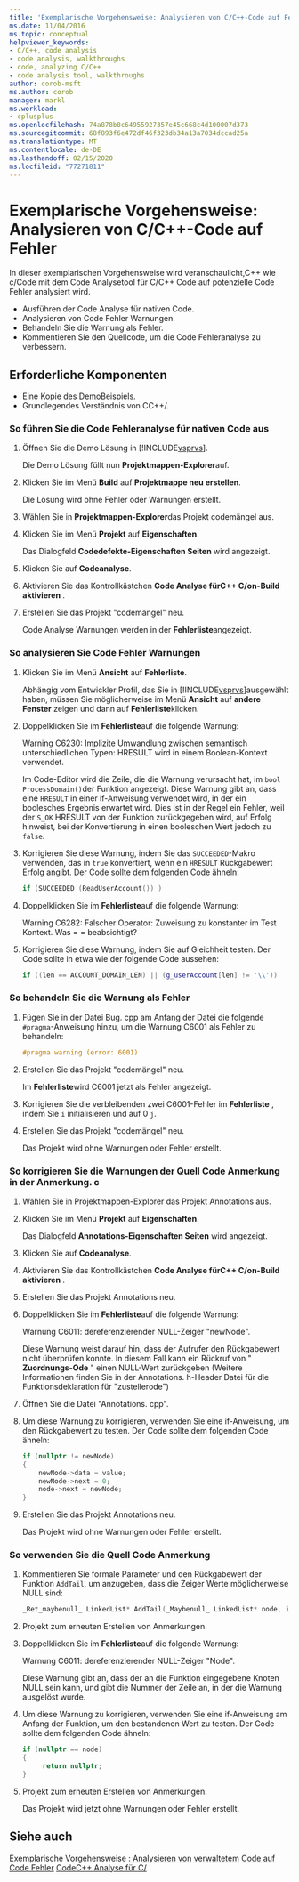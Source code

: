 ```yaml
---
title: 'Exemplarische Vorgehensweise: Analysieren von C/C++-Code auf Fehler'
ms.date: 11/04/2016
ms.topic: conceptual
helpviewer_keywords:
- C/C++, code analysis
- code analysis, walkthroughs
- code, analyzing C/C++
- code analysis tool, walkthroughs
author: corob-msft
ms.author: corob
manager: markl
ms.workload:
- cplusplus
ms.openlocfilehash: 74a878b8c64955927357e45c668c4d100007d373
ms.sourcegitcommit: 68f893f6e472df46f323db34a13a7034dccad25a
ms.translationtype: MT
ms.contentlocale: de-DE
ms.lasthandoff: 02/15/2020
ms.locfileid: "77271811"
---
```

# <a name="walkthrough-analyzing-cc-code-for-defects"></a>Exemplarische Vorgehensweise: Analysieren von C/C++-Code auf Fehler

In dieser exemplarischen Vorgehensweise wird veranschaulicht,C++ wie c/Code mit dem Code Analysetool für C/C++ Code auf potenzielle Code Fehler analysiert wird.

- Ausführen der Code Analyse für nativen Code.
- Analysieren von Code Fehler Warnungen.
- Behandeln Sie die Warnung als Fehler.
- Kommentieren Sie den Quellcode, um die Code Fehleranalyse zu verbessern.

## <a name="prerequisites"></a>Erforderliche Komponenten

- Eine Kopie des [Demo](../code-quality/demo-sample.md)Beispiels.
- Grundlegendes Verständnis von CC++/.

### <a name="to-run-code-defect-analysis-on-native-code"></a>So führen Sie die Code Fehleranalyse für nativen Code aus

1. Öffnen Sie die Demo Lösung in [!INCLUDE[vsprvs](../code-quality/includes/vsprvs_md.md)].

     Die Demo Lösung füllt nun **Projektmappen-Explorer**auf.

2. Klicken Sie im Menü **Build** auf **Projektmappe neu erstellen**.

     Die Lösung wird ohne Fehler oder Warnungen erstellt.

3. Wählen Sie in **Projektmappen-Explorer**das Projekt codemängel aus.

4. Klicken Sie im Menü **Projekt** auf **Eigenschaften**.

     Das Dialogfeld **Codedefekte-Eigenschaften Seiten** wird angezeigt.

5. Klicken Sie auf **Codeanalyse**.

6. Aktivieren Sie das Kontrollkästchen **Code Analyse fürC++ C/on-Build aktivieren** .

7. Erstellen Sie das Projekt "codemängel" neu.

     Code Analyse Warnungen werden in der **Fehlerliste**angezeigt.

### <a name="to-analyze-code-defect-warnings"></a>So analysieren Sie Code Fehler Warnungen

1. Klicken Sie im Menü **Ansicht** auf **Fehlerliste**.

     Abhängig vom Entwickler Profil, das Sie in [!INCLUDE[vsprvs](../code-quality/includes/vsprvs_md.md)]ausgewählt haben, müssen Sie möglicherweise im Menü **Ansicht** auf **andere Fenster** zeigen und dann auf **Fehlerliste**klicken.

2. Doppelklicken Sie im **Fehlerliste**auf die folgende Warnung:

     Warning C6230: Implizite Umwandlung zwischen semantisch unterschiedlichen Typen: HRESULT wird in einem Boolean-Kontext verwendet.

     Im Code-Editor wird die Zeile, die die Warnung verursacht hat, im `bool ProcessDomain()`der Funktion angezeigt. Diese Warnung gibt an, dass eine `HRESULT` in einer if-Anweisung verwendet wird, in der ein boolesches Ergebnis erwartet wird.  Dies ist in der Regel ein Fehler, weil der `S_OK` HRESULT von der Funktion zurückgegeben wird, auf Erfolg hinweist, bei der Konvertierung in einen booleschen Wert jedoch zu `false`.

3. Korrigieren Sie diese Warnung, indem Sie das `SUCCEEDED`-Makro verwenden, das in `true` konvertiert, wenn ein `HRESULT` Rückgabewert Erfolg angibt. Der Code sollte dem folgenden Code ähneln:

   ```cpp
   if (SUCCEEDED (ReadUserAccount()) )
   ```

4. Doppelklicken Sie im **Fehlerliste**auf die folgende Warnung:

     Warning C6282: Falscher Operator: Zuweisung zu konstanter im Test Kontext. Was = = beabsichtigt?

5. Korrigieren Sie diese Warnung, indem Sie auf Gleichheit testen. Der Code sollte in etwa wie der folgende Code aussehen:

   ```cpp
   if ((len == ACCOUNT_DOMAIN_LEN) || (g_userAccount[len] != '\\'))
   ```

### <a name="to-treat-warning-as-an-error"></a>So behandeln Sie die Warnung als Fehler

1. Fügen Sie in der Datei Bug. cpp am Anfang der Datei die folgende `#pragma`-Anweisung hinzu, um die Warnung C6001 als Fehler zu behandeln:

   ```cpp
   #pragma warning (error: 6001)
   ```

2. Erstellen Sie das Projekt "codemängel" neu.

     Im **Fehlerliste**wird C6001 jetzt als Fehler angezeigt.

3. Korrigieren Sie die verbleibenden zwei C6001-Fehler im **Fehlerliste** , indem Sie `i` initialisieren und auf 0 `j`.

4. Erstellen Sie das Projekt "codemängel" neu.

     Das Projekt wird ohne Warnungen oder Fehler erstellt.

### <a name="to-correct-the-source-code-annotation-warnings-in-annotationc"></a>So korrigieren Sie die Warnungen der Quell Code Anmerkung in der Anmerkung. c

1. Wählen Sie in Projektmappen-Explorer das Projekt Annotations aus.

2. Klicken Sie im Menü **Projekt** auf **Eigenschaften**.

     Das Dialogfeld **Annotations-Eigenschaften Seiten** wird angezeigt.

3. Klicken Sie auf **Codeanalyse**.

4. Aktivieren Sie das Kontrollkästchen **Code Analyse fürC++ C/on-Build aktivieren** .

5. Erstellen Sie das Projekt Annotations neu.

6. Doppelklicken Sie im **Fehlerliste**auf die folgende Warnung:

     Warnung C6011: dereferenzierender NULL-Zeiger "newNode".

     Diese Warnung weist darauf hin, dass der Aufrufer den Rückgabewert nicht überprüfen konnte. In diesem Fall kann ein Rückruf von " **Zuordnungs-Ode** " einen NULL-Wert zurückgeben (Weitere Informationen finden Sie in der Annotations. h-Header Datei für die Funktionsdeklaration für "zustellerode")

7. Öffnen Sie die Datei "Annotations. cpp".

8. Um diese Warnung zu korrigieren, verwenden Sie eine if-Anweisung, um den Rückgabewert zu testen. Der Code sollte dem folgenden Code ähneln:

   ```cpp
   if (nullptr != newNode)
   {
       newNode->data = value;
       newNode->next = 0;
       node->next = newNode;
   }
   ```

9. Erstellen Sie das Projekt Annotations neu.

     Das Projekt wird ohne Warnungen oder Fehler erstellt.

### <a name="to-use-source-code-annotation"></a>So verwenden Sie die Quell Code Anmerkung

1. Kommentieren Sie formale Parameter und den Rückgabewert der Funktion `AddTail`, um anzugeben, dass die Zeiger Werte möglicherweise NULL sind:

   ```cpp
   _Ret_maybenull_ LinkedList* AddTail(_Maybenull_ LinkedList* node, int value)
   ```

2. Projekt zum erneuten Erstellen von Anmerkungen.

3. Doppelklicken Sie im **Fehlerliste**auf die folgende Warnung:

     Warnung C6011: dereferenzierender NULL-Zeiger "Node".

     Diese Warnung gibt an, dass der an die Funktion eingegebene Knoten NULL sein kann, und gibt die Nummer der Zeile an, in der die Warnung ausgelöst wurde.

4. Um diese Warnung zu korrigieren, verwenden Sie eine if-Anweisung am Anfang der Funktion, um den bestandenen Wert zu testen. Der Code sollte dem folgenden Code ähneln:

   ```cpp
   if (nullptr == node)
   {
        return nullptr;
   }
   ```

5. Projekt zum erneuten Erstellen von Anmerkungen.

     Das Projekt wird jetzt ohne Warnungen oder Fehler erstellt.

## <a name="see-also"></a>Siehe auch

Exemplarische Vorgehensweise [: Analysieren von verwaltetem Code auf Code Fehler](../code-quality/walkthrough-analyzing-managed-code-for-code-defects.md)
[CodeC++ Analyse für C/](../code-quality/code-analysis-for-c-cpp-overview.md)
